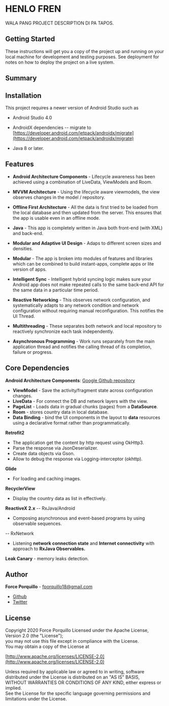 # HENLO FREN

WALA PANG PROJECT DESCRIPTION DI PA TAPOS.

## Getting Started

These instructions will get you a copy of the project up and running on your local machine for development and testing purposes. See deployment for notes on how to deploy the project on a live system.

## Summary

## Installation
This project requires a newer version of Android Studio such as 
- Android Studio 4.0
- AndroidX dependencies 
-- migrate to  [https://developer.android.com/jetpack/androidx/migrate](https://developer.android.com/jetpack/androidx/migrate)

- Java 8 or later.

## Features
- **Android Architecture Components** - Lifecycle awareness has been achieved using a combination of LiveData, ViewModels and Room.

- **MVVM Architecture** - Using the lifecycle aware viewmodels, the view observes changes in the model / repository.

- **Offline First Architecture** - All the data is first tried to be loaded from the local database and then updated from the server. This ensures that the app is usable even in an offline mode.

- **Java**  - This app is completely written in Java both front-end (with XML) and back-end.

- **Modular and Adaptive UI Design** -  Adaps to different screen sizes and densities.

- **Modular** - The app is broken into modules of features and libraries which can be combined to build instant-apps, complete apps or lite version of apps.

-   **Intelligent Sync**  - Intelligent hybrid syncing logic makes sure your Android app does not make repeated calls to the same back-end API for the same data in a particular time period.

- **Reactive Networking** - This observes network configuration, and systematically adapts to any network condition and network configuration without requiring manual reconfiguration. This notifies the UI Thread.

- **Multithreading** - These separates both network and local repository to reactively synchronize each task independently.

- **Asynchronous Programming** - Work runs separately from the main application thread and notifies the calling thread of its completion, failure or progress.

## Core Dependencies
**Android Architecture Components**:  [Google Github repository](https://github.com/android/architecture-components-samples)
- **ViewModel** - Save the activity/fragment state across configuration changes.  
- **LiveData** - For connect the DB and network layers with the view.  
 - **PageList** - Loads data in gradual chunks (pages) from a **DataSource**.
- **Room** - stores country data in local database.
- **Data Binding** - bind the UI components in the layout to **data** resources using a declarative format rather than programmatically.

**Retrofit2**  
- The application get the content by http request using OkHttp3.  
 - Parse the response via JsonDeserializer.  
 - Create data objects via Gson.  
 - Allow to debug the response via Logging-interceptor (okhttp).  
  
**Glide** 
- For loading and caching images.  
  
**RecyclerView**  
- Display the country data as list in effectively.  
 
**ReactiveX 2.x**
-- RxJava/Android
- Composing asynchronous and event-based programs by using observable sequences.

-- RxNetwork
- Listening **network connection state** and **Internet connectivity** with approach to **RxJava Observables.**

**Leak Canary** - memory leaks detection.



## Author

**Force Porquillo** - fporquillo18@gmail.com
* [Github](https://github.com/forceporquillo)
* [Twitter](https://twitter.com/tito_4s)

## License


Copyright 2020 Force Porquillo
Licensed under the Apache License, Version 2.0 (the "License");  
you may not use this file except in compliance with the License.  
You may obtain a copy of the License at  

 [http://www.apache.org/licenses/LICENSE-2.0](http://www.apache.org/licenses/LICENSE-2.0)
   
Unless required by applicable law or agreed to in writing, software  
distributed under the License is distributed on an "AS IS" BASIS,  
WITHOUT WARRANTIES OR CONDITIONS OF ANY KIND, either express or implied.  
See the License for the specific language governing permissions and  
limitations under the License.

